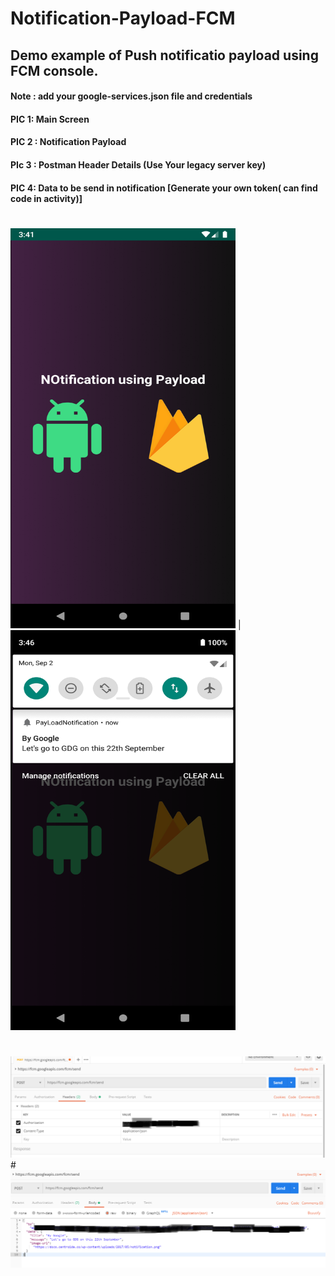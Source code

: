 # Notification-Payload-FCM

## Demo example of Push notificatio payload using FCM console.
#### Note : add your google-services.json file and credentials

#### PIC 1: Main Screen
#### PIC 2 : Notification Payload
#### PIc 3 : Postman Header Details (Use Your legacy server key)
#### PIC 4: Data to be send in notification [Generate your own token( can find code in activity)]
#
<img src="https://github.com/Alfaizkhan/Notification-Payload-FCM/blob/master/images/payload.png" width="360" height="640">   |  <img src="https://github.com/Alfaizkhan/Notification-Payload-FCM/blob/master/images/notification.png" width="360" height="640">
#
<img src="https://github.com/Alfaizkhan/Notification-Payload-FCM/blob/master/images/postman1.png"> 
#
<img src="https://github.com/Alfaizkhan/Notification-Payload-FCM/blob/master/images/postman2.PNG">

